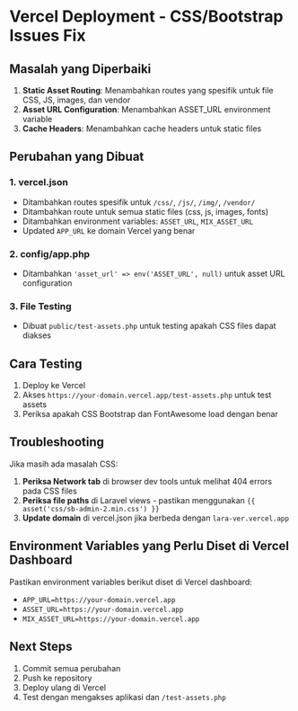 # Vercel Deployment - CSS/Bootstrap Issues Fix

## Masalah yang Diperbaiki

1. **Static Asset Routing**: Menambahkan routes yang spesifik untuk file CSS, JS, images, dan vendor
2. **Asset URL Configuration**: Menambahkan ASSET_URL environment variable
3. **Cache Headers**: Menambahkan cache headers untuk static files

## Perubahan yang Dibuat

### 1. vercel.json
- Ditambahkan routes spesifik untuk `/css/`, `/js/`, `/img/`, `/vendor/`
- Ditambahkan route untuk semua static files (css, js, images, fonts)
- Ditambahkan environment variables: `ASSET_URL`, `MIX_ASSET_URL`
- Updated `APP_URL` ke domain Vercel yang benar

### 2. config/app.php
- Ditambahkan `'asset_url' => env('ASSET_URL', null)` untuk asset URL configuration

### 3. File Testing
- Dibuat `public/test-assets.php` untuk testing apakah CSS files dapat diakses

## Cara Testing

1. Deploy ke Vercel
2. Akses `https://your-domain.vercel.app/test-assets.php` untuk test assets
3. Periksa apakah CSS Bootstrap dan FontAwesome load dengan benar

## Troubleshooting

Jika masih ada masalah CSS:

1. **Periksa Network tab** di browser dev tools untuk melihat 404 errors pada CSS files
2. **Periksa file paths** di Laravel views - pastikan menggunakan `{{ asset('css/sb-admin-2.min.css') }}`
3. **Update domain** di vercel.json jika berbeda dengan `lara-ver.vercel.app`

## Environment Variables yang Perlu Diset di Vercel Dashboard

Pastikan environment variables berikut diset di Vercel dashboard:
- `APP_URL=https://your-domain.vercel.app`
- `ASSET_URL=https://your-domain.vercel.app`
- `MIX_ASSET_URL=https://your-domain.vercel.app`

## Next Steps

1. Commit semua perubahan
2. Push ke repository
3. Deploy ulang di Vercel
4. Test dengan mengakses aplikasi dan `/test-assets.php`